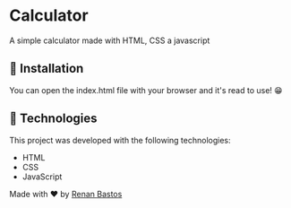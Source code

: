# Calculator
A simple calculator made with HTML, CSS a javascript

## 👷‍ Installation
You can open the index.html file with your browser and it's read to use! 😁

## 🚀 Technologies

This project was developed with the following technologies:

- HTML
- CSS
- JavaScript

Made with ♥ by [Renan Bastos](https://github.com/renantb)
